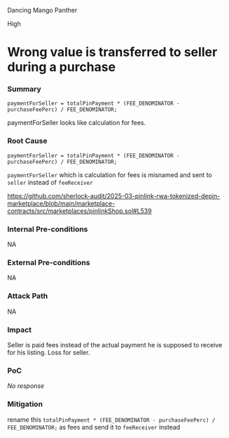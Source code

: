 Dancing Mango Panther

High

# Wrong value is transferred to seller during a purchase

### Summary

```solidity
paymentForSeller = totalPinPayment * (FEE_DENOMINATOR - purchaseFeePerc) / FEE_DENOMINATOR;
```

paymentForSeller looks like calculation for fees. 

### Root Cause

```solidity
paymentForSeller = totalPinPayment * (FEE_DENOMINATOR - purchaseFeePerc) / FEE_DENOMINATOR;
```

`paymentForSeller` which is calculation for fees is misnamed and sent to `seller` instead of `feeReceiver` 

https://github.com/sherlock-audit/2025-03-pinlink-rwa-tokenized-depin-marketplace/blob/main/marketplace-contracts/src/marketplaces/pinlinkShop.sol#L539

### Internal Pre-conditions

NA

### External Pre-conditions

NA

### Attack Path

NA

### Impact

Seller is paid fees instead of the actual payment he is supposed to receive for his listing. Loss for seller.

### PoC

_No response_

### Mitigation

rename this `totalPinPayment * (FEE_DENOMINATOR - purchaseFeePerc) / FEE_DENOMINATOR;` as fees and send it to `feeReceiver` instead